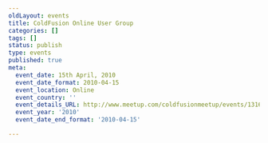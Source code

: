 ```yaml
---
oldLayout: events
title: ColdFusion Online User Group
categories: []
tags: []
status: publish
type: events
published: true
meta:
  event_date: 15th April, 2010
  event_date_format: 2010-04-15
  event_location: Online
  event_country: ''
  event_details_URL: http://www.meetup.com/coldfusionmeetup/events/13162484/
  event_year: '2010'
  event_date_end_format: '2010-04-15'

---
```

